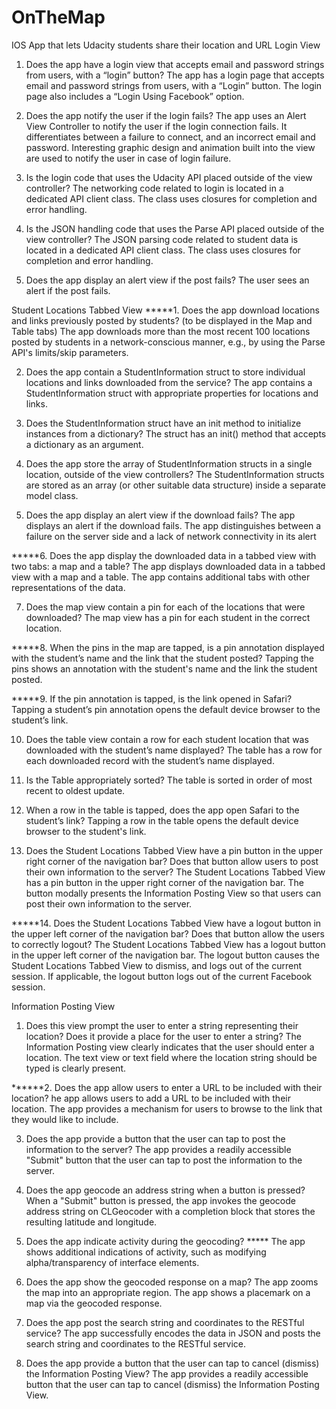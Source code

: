 # OnTheMap
IOS App that lets Udacity students share their location and URL
Login View
1. Does the app have a login view that accepts email and password strings from users, with a “login” button?
The app has a login page that accepts email and password strings from users, with a “Login” button. The login page also includes a “Login Using Facebook” option.

2. Does the app notify the user if the login fails?
The app uses an Alert View Controller to notify the user if the login connection fails. It differentiates between a failure to connect, and an incorrect email and password. Interesting graphic design and animation built into the view are used to notify the user in case of login failure. 

3. Is the login code that uses the Udacity API placed outside of the view controller?
The networking code related to login is located in a dedicated API client class. The class uses closures for completion and error handling.

4. Is the JSON handling code that uses the Parse API placed outside of the view controller?
The JSON parsing code related to student data is located  in a dedicated API client class. The class uses closures for completion and error handling.

5. Does the app display an alert view if the post fails?
The user sees an alert if the post fails.

Student Locations Tabbed View
*****1. Does the app download locations and links previously posted by students?
(to be displayed in the Map and Table tabs)
The app downloads more than the most recent 100 locations posted by students in a network-conscious manner, e.g., by using the Parse API's limits/skip parameters.

2. Does the app contain a StudentInformation struct to store individual locations and links downloaded from the service?
The app contains a StudentInformation struct with appropriate properties for locations and links.

3. Does the StudentInformation struct have an init method to initialize instances from a dictionary?
The struct has an init() method that accepts a dictionary as an argument.

4. Does the app store the array of StudentInformation structs in a single location, outside of the view controllers?
The StudentInformation structs are stored as an array (or other suitable data structure) inside a separate model class.

5. Does the app display an alert view if the download fails?
The app displays an alert if the download fails. The app distinguishes between a failure on the server side and a lack of network connectivity in its alert

*****6. Does the app display the downloaded data in a tabbed view with two tabs: a map and a table?
The app displays downloaded data in a tabbed view with a map and a table. The app contains additional tabs with other representations of the data.

7. Does the map view contain a pin for each of the locations that were downloaded?
The map view has a pin for each student in the correct location.

*****8. When the pins in the map are tapped, is a pin annotation displayed with the student’s name and the link that the student posted?
Tapping the pins shows an annotation with the student's name and the link the student posted.

*****9. If the pin annotation is tapped, is the link opened in Safari?
Tapping a student’s pin annotation opens the default device browser to the student’s link.

10. Does the table view contain a row for each student location that was downloaded with the student’s name displayed?
The table has a row for each downloaded record with the student’s name displayed.

11. Is the Table appropriately sorted?
The table is sorted in order of most recent to oldest update.

12. When a row in the table is tapped, does the app open Safari to the student’s link?
Tapping a row in the table opens the default device browser to the student's link.

13. Does the Student Locations Tabbed View have a pin button in the upper right corner of the navigation bar? Does that button allow users to post their own information to the server?
The Student Locations Tabbed View has a pin button in the upper right corner of the navigation bar. The button modally presents the Information Posting View so that users can post their own information to the server.

*****14. Does the Student Locations Tabbed View have a logout button in the upper left corner of the navigation bar? Does that button allow the users to correctly logout?
The Student Locations Tabbed View has a logout button in the upper left corner of the navigation bar. The logout button causes the Student Locations Tabbed View to dismiss, and logs out of the current session. If applicable, the logout button logs out of the current Facebook session.

Information Posting View
1. Does this view prompt the user to enter a string representing their location? Does it provide a place for the user to enter a string?
The Information Posting view clearly indicates that the user should enter a location. The text view or text field where the location string should be typed is clearly present.

******2. Does the app allow users to enter a URL to be included with their location?
he app allows users to add a URL to be included with their location. The app provides a mechanism for users to browse to the link that they would like to include.

3. Does the app provide a button that the user can tap to post the information to the server?
The app provides a readily accessible "Submit" button that the user can tap to post the information to the server.

4. Does the app geocode an address string when a button is pressed?
When a "Submit" button is pressed, the app invokes the geocode address string on CLGeocoder with a completion block that stores the resulting latitude and longitude.

5. Does the app indicate activity during the geocoding?
***** The app shows additional indications of activity, such as modifying alpha/transparency of interface elements.

6. Does the app show the geocoded response on a map?
The app zooms the map into an appropriate region.
The app shows a placemark on a map via the geocoded response.

7. Does the app post the search string and coordinates to the RESTful service?
The app successfully encodes the data in JSON and posts the search string and coordinates to the RESTful service.

8. Does the app provide a button that the user can tap to cancel (dismiss) the Information Posting View?
The app provides a readily accessible button that the user can tap to cancel (dismiss) the Information Posting View.

